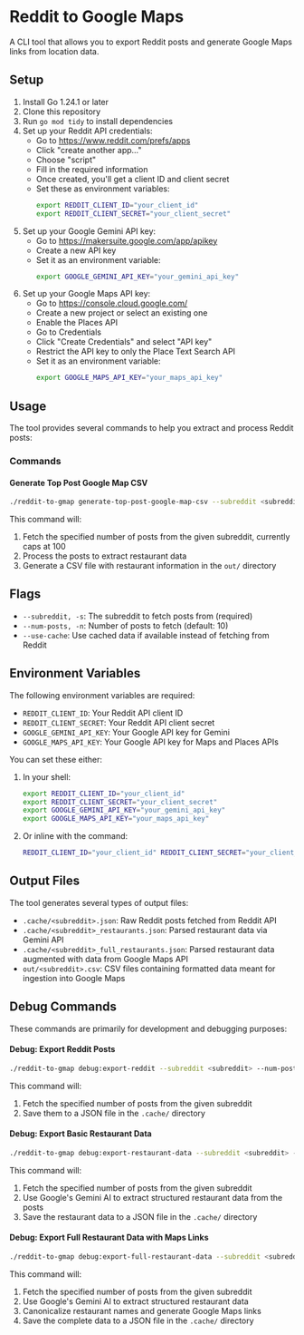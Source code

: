 # Reddit to Google Maps

A CLI tool that allows you to export Reddit posts and generate Google Maps links from location data.

## Setup

1. Install Go 1.24.1 or later
2. Clone this repository
3. Run `go mod tidy` to install dependencies
4. Set up your Reddit API credentials:
   - Go to https://www.reddit.com/prefs/apps
   - Click "create another app..."
   - Choose "script"
   - Fill in the required information
   - Once created, you'll get a client ID and client secret
   - Set these as environment variables:
     ```bash
     export REDDIT_CLIENT_ID="your_client_id"
     export REDDIT_CLIENT_SECRET="your_client_secret"
     ```
5. Set up your Google Gemini API key:
   - Go to https://makersuite.google.com/app/apikey
   - Create a new API key
   - Set it as an environment variable:
     ```bash
     export GOOGLE_GEMINI_API_KEY="your_gemini_api_key"
     ```
6. Set up your Google Maps API key:
   - Go to https://console.cloud.google.com/
   - Create a new project or select an existing one
   - Enable the Places API
   - Go to Credentials
   - Click "Create Credentials" and select "API key"
   - Restrict the API key to only the Place Text Search API
   - Set it as an environment variable:
     ```bash
     export GOOGLE_MAPS_API_KEY="your_maps_api_key"
     ```

## Usage

The tool provides several commands to help you extract and process Reddit posts:

### Commands

#### Generate Top Post Google Map CSV

```bash
./reddit-to-gmap generate-top-post-google-map-csv --subreddit <subreddit> --num-posts <number> [--use-cache]
```

This command will:

1. Fetch the specified number of posts from the given subreddit, currently caps at 100
2. Process the posts to extract restaurant data
3. Generate a CSV file with restaurant information in the `out/` directory

## Flags

- `--subreddit, -s`: The subreddit to fetch posts from (required)
- `--num-posts, -n`: Number of posts to fetch (default: 10)
- `--use-cache`: Use cached data if available instead of fetching from Reddit

## Environment Variables

The following environment variables are required:

- `REDDIT_CLIENT_ID`: Your Reddit API client ID
- `REDDIT_CLIENT_SECRET`: Your Reddit API client secret
- `GOOGLE_GEMINI_API_KEY`: Your Google API key for Gemini
- `GOOGLE_MAPS_API_KEY`: Your Google API key for Maps and Places APIs

You can set these either:

1. In your shell:

   ```bash
   export REDDIT_CLIENT_ID="your_client_id"
   export REDDIT_CLIENT_SECRET="your_client_secret"
   export GOOGLE_GEMINI_API_KEY="your_gemini_api_key"
   export GOOGLE_MAPS_API_KEY="your_maps_api_key"
   ```

2. Or inline with the command:
   ```bash
   REDDIT_CLIENT_ID="your_client_id" REDDIT_CLIENT_SECRET="your_client_secret" GOOGLE_GEMINI_API_KEY="your_gemini_api_key" GOOGLE_MAPS_API_KEY="your_maps_api_key" ./reddit-to-gmap debug:export-reddit -s askreddit
   ```

## Output Files

The tool generates several types of output files:

- `.cache/<subreddit>.json`: Raw Reddit posts fetched from Reddit API
- `.cache/<subreddit>_restaurants.json`: Parsed restaurant data via Gemini API
- `.cache/<subreddit>_full_restaurants.json`: Parsed restaurant data augmented with data from Google Maps API
- `out/<subreddit>.csv`: CSV files containing formatted data meant for ingestion into Google Maps

## Debug Commands

These commands are primarily for development and debugging purposes:

#### Debug: Export Reddit Posts

```bash
./reddit-to-gmap debug:export-reddit --subreddit <subreddit> --num-posts <number> [--use-cache]
```

This command will:

1. Fetch the specified number of posts from the given subreddit
2. Save them to a JSON file in the `.cache/` directory

#### Debug: Export Basic Restaurant Data

```bash
./reddit-to-gmap debug:export-restaurant-data --subreddit <subreddit> --num-posts <number> [--use-cache]
```

This command will:

1. Fetch the specified number of posts from the given subreddit
2. Use Google's Gemini AI to extract structured restaurant data from the posts
3. Save the restaurant data to a JSON file in the `.cache/` directory

#### Debug: Export Full Restaurant Data with Maps Links

```bash
./reddit-to-gmap debug:export-full-restaurant-data --subreddit <subreddit> --num-posts <number> [--use-cache]
```

This command will:

1. Fetch the specified number of posts from the given subreddit
2. Use Google's Gemini AI to extract structured restaurant data
3. Canonicalize restaurant names and generate Google Maps links
4. Save the complete data to a JSON file in the `.cache/` directory
